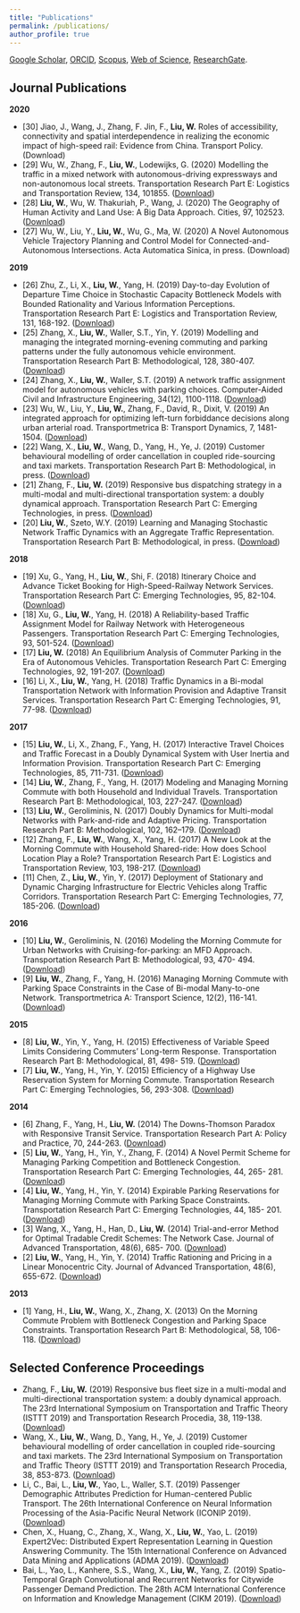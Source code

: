 ```yaml
---
title: "Publications"
permalink: /publications/
author_profile: true
---
```


<!-- {% if author.googlescholar %}
  You can also find my articles on <u><a href="{{author.googlescholar}}">my Google Scholar profile</a>.</u>
{% endif %}

{% include base_path %}

{% for post in site.publications reversed %}
  {% include archive-single.html %}
{% endfor %} -->

[Google Scholar](https://scholar.google.com/citations?user=rEUNm28AAAAJ&hl=en), [ORCID](http://orcid.org/0000-0001-8638-3695), [Scopus](https://www.scopus.com/authid/detail.uri?authorId=57209524810), [Web of Science](https://publons.com/researcher/2454278/wei-liu/), [ResearchGate](https://www.researchgate.net/profile/Wei_Liu510).

Journal Publications
----------
**2020**
* [30] Jiao, J., Wang, J., Zhang, F. Jin, F., **Liu, W.** Roles of accessibility, connectivity and spatial interdependence in realizing the economic impact of high-speed rail: Evidence from China. Transport Policy. (Download)
* [29] Wu, W., Zhang, F., **Liu, W.**, Lodewijks, G. (2020) Modelling the traffic in a mixed network with autonomous-driving expressways and non-autonomous local streets. Transportation Research Part E: Logistics and Transportation Review, 134, 101855. ([Download](https://www.sciencedirect.com/science/article/pii/S1366554519301838))
* [28] **Liu, W.**, Wu, W. Thakuriah, P., Wang, J.  (2020) The Geography of Human Activity and Land Use: A Big Data Approach. Cities, 97, 102523. ([Download](https://www.sciencedirect.com/science/article/abs/pii/S0264275119306171))
* [27] Wu, W., Liu, Y., **Liu, W.**, Wu, G., Ma, W. (2020) A Novel Autonomous Vehicle Trajectory Planning and Control Model for Connected-and-Autonomous Intersections. Acta Automatica Sinica, in press. (Download)

**2019**
* [26] Zhu, Z., Li, X., **Liu, W.**, Yang, H. (2019) Day-to-day Evolution of Departure Time Choice in Stochastic Capacity Bottleneck Models with Bounded Rationality and Various Information Perceptions. Transportation Research Part E: Logistics and Transportation Review, 131, 168-192. ([Download](https://www.sciencedirect.com/science/article/pii/S1366554519301553))
* [25] Zhang, X., **Liu, W.**, Waller, S.T., Yin, Y. (2019) Modelling and managing the integrated morning-evening commuting and parking patterns under the fully autonomous vehicle environment. Transportation Research Part B: Methodological, 128, 380-407. ([Download](https://www.sciencedirect.com/science/article/pii/S0191261518308841))
* [24] Zhang, X., **Liu, W.**, Waller, S.T. (2019) A network traffic assignment model for autonomous vehicles with parking choices. Computer-Aided Civil and Infrastructure Engineering, 34(12), 1100-1118. ([Download](https://onlinelibrary.wiley.com/doi/abs/10.1111/mice.12486))
* [23] Wu, W., Liu, Y., **Liu, W.**, Zhang, F., David, R., Dixit, V. (2019) An integrated approach for optimizing left-turn forbiddance decisions along urban arterial road. Transportmetrica B: Transport Dynamics, 7, 1481-1504. ([Download](https://www.tandfonline.com/doi/abs/10.1080/21680566.2019.1631901))
* [22] Wang, X., **Liu, W.**, Wang, D., Yang, H., Ye, J. (2019) Customer behavioural modelling of order cancellation in coupled ride-sourcing and taxi markets. Transportation Research Part B: Methodological, in press. ([Download](https://www.sciencedirect.com/science/article/pii/S0191261518311330))
* [21] Zhang, F., **Liu, W.** (2019) Responsive bus dispatching strategy in a multi-modal and multi-directional transportation system: a doubly dynamical approach. Transportation Research Part C: Emerging Technologies, in press. ([Download](https://www.sciencedirect.com/science/article/pii/S0968090X18317418))
* [20] **Liu, W.**, Szeto, W.Y. (2019) Learning and Managing Stochastic Network Traffic Dynamics with an Aggregate Traffic Representation. Transportation Research Part B: Methodological, in press. ([Download](https://www.sciencedirect.com/science/article/pii/S0191261517307130))

**2018**
* [19] Xu, G., Yang, H., **Liu, W.**, Shi, F. (2018) Itinerary Choice and Advance Ticket Booking for High-Speed-Railway Network Services. Transportation Research Part C: Emerging Technologies, 95, 82-104. ([Download](https://www.sciencedirect.com/science/article/pii/S0968090X18300251))
* [18] Xu, G., **Liu, W.**, Yang, H. (2018) A Reliability-based Traffic Assignment Model for Railway Network with Heterogeneous Passengers. Transportation Research Part C: Emerging Technologies, 93, 501-524. ([Download](https://www.sciencedirect.com/science/article/pii/S0968090X18308982))
* [17] **Liu, W.** (2018) An Equilibrium Analysis of Commuter Parking in the Era of Autonomous Vehicles. Transportation Research Part C: Emerging Technologies, 92, 191-207. ([Download](https://www.sciencedirect.com/science/article/pii/S0968090X18305412))
* [16] Li, X., **Liu, W.**, Yang, H. (2018) Traffic Dynamics in a Bi-modal Transportation Network with Information Provision and Adaptive Transit Services. Transportation Research Part C: Emerging Technologies, 91, 77-98. ([Download](https://www.sciencedirect.com/science/article/pii/S0968090X18304145))

**2017**
* [15] **Liu, W.**, Li, X., Zhang, F., Yang, H. (2017) Interactive Travel Choices and Traffic Forecast in a Doubly Dynamical System with User Inertia and Information Provision. Transportation Research Part C: Emerging Technologies, 85, 711-731. ([Download](https://www.sciencedirect.com/science/article/pii/S0968090X17302942))
* [14] **Liu, W.**, Zhang, F., Yang, H. (2017) Modeling and Managing Morning Commute with both Household and Individual Travels. Transportation Research Part B: Methodological, 103, 227-247. ([Download](https://www.sciencedirect.com/science/article/pii/S0191261516303344))
* [13] **Liu, W.**, Geroliminis, N. (2017) Doubly Dynamics for Multi-modal Networks with Park-and-ride and Adaptive Pricing. Transportation Research Part B: Methodological, 102, 162–179. ([Download](https://www.sciencedirect.com/science/article/pii/S0191261516305896))
* [12] Zhang, F., **Liu, W.**, Wang, X., Yang, H. (2017) A New Look at the Morning Commute with Household Shared-ride: How does School Location Play a Role? Transportation Research Part E: Logistics and Transportation Review, 103, 198-217. ([Download](https://www.sciencedirect.com/science/article/pii/S1366554516309024))
* [11] Chen, Z., **Liu, W.**, Yin, Y. (2017) Deployment of Stationary and Dynamic Charging Infrastructure for Electric Vehicles along Traffic Corridors. Transportation Research Part C: Emerging Technologies, 77, 185-206. ([Download](https://www.sciencedirect.com/science/article/pii/S0968090X17300347))

**2016**
* [10] **Liu, W.**, Geroliminis, N. (2016) Modeling the Morning Commute for Urban Networks with Cruising-for-parking: an MFD Approach. Transportation Research Part B: Methodological, 93, 470- 494. ([Download](https://www.sciencedirect.com/science/article/pii/S0191261516305677))
* [9] **Liu, W.**, Zhang, F., Yang, H. (2016) Managing Morning Commute with Parking Space Constraints in the Case of Bi-modal Many-to-one Network. Transportmetrica A: Transport Science, 12(2), 116-141. ([Download](https://www.tandfonline.com/doi/full/10.1080/23249935.2015.1111955))

**2015**
* [8] **Liu, W.**, Yin, Y., Yang, H. (2015) Effectiveness of Variable Speed Limits Considering Commuters’ Long-term Response. Transportation Research Part B: Methodological, 81, 498- 519. ([Download](https://www.sciencedirect.com/science/article/pii/S0191261514002185))
* [7] **Liu, W.**, Yang, H., Yin, Y. (2015) Efficiency of a Highway Use Reservation System for Morning Commute. Transportation Research Part C: Emerging Technologies, 56, 293-308. ([Download](https://www.sciencedirect.com/science/article/pii/S0968090X15001564))

**2014**
* [6] Zhang, F., Yang, H., **Liu, W.** (2014) The Downs-Thomson Paradox with Responsive Transit Service. Transportation Research Part A: Policy and Practice, 70, 244-263. ([Download](https://www.sciencedirect.com/science/article/pii/S096585641400264X))
* [5] **Liu, W.**, Yang, H., Yin, Y., Zhang, F. (2014) A Novel Permit Scheme for Managing Parking Competition and Bottleneck Congestion. Transportation Research Part C: Emerging Technologies, 44, 265- 281. ([Download](https://www.sciencedirect.com/science/article/pii/S0968090X14001028))
* [4] **Liu, W.**, Yang, H., Yin, Y. (2014) Expirable Parking Reservations for Managing Morning Commute with Parking Space Constraints. Transportation Research Part C: Emerging Technologies, 44, 185- 201. ([Download](https://www.sciencedirect.com/science/article/pii/S0968090X14000916))
* [3] Wang, X., Yang, H., Han, D., **Liu, W.** (2014) Trial-and-error Method for Optimal Tradable Credit Schemes: The Network Case. Journal of Advanced Transportation, 48(6), 685- 700. ([Download](https://onlinelibrary.wiley.com/doi/full/10.1002/atr.1245))
* [2] **Liu, W.**, Yang, H., Yin, Y. (2014) Traffic Rationing and Pricing in a Linear Monocentric City. Journal of Advanced Transportation, 48(6), 655-672. ([Download](https://onlinelibrary.wiley.com/doi/full/10.1002/atr.1219))

**2013**
* [1]  Yang, H., **Liu, W.**, Wang, X., Zhang, X. (2013) On the Morning Commute Problem with Bottleneck Congestion and Parking Space Constraints. Transportation Research Part B: Methodological, 58, 106-118. ([Download](https://www.sciencedirect.com/science/article/pii/S0191261513001768))


Selected Conference Proceedings
-------
* Zhang, F., **Liu, W.** (2019) Responsive bus fleet size in a multi-modal and multi-directional transportation system: a doubly dynamical approach. The 23rd International Symposium on Transportation and Traffic Theory (ISTTT 2019) and Transportation Research Procedia, 38, 119-138. ([Download](https://www.sciencedirect.com/science/article/pii/S2352146519300171))
* Wang, X., **Liu, W.**, Wang, D., Yang, H., Ye, J. (2019) Customer behavioural modelling of order cancellation in coupled ride-sourcing and taxi markets. The 23rd International Symposium on Transportation and Traffic Theory (ISTTT 2019) and Transportation Research Procedia, 38, 853-873. ([Download](https://www.sciencedirect.com/science/article/pii/S2352146519300535))
* Li, C., Bai, L., **Liu, W.**, Yao, L., Waller, S.T. (2019) Passenger Demographic Attributes Prediction for Human-centered Public Transport. The 26th International Conference on Neural Information Processing of the Asia-Pacific Neural Network (ICONIP 2019). ([Download](https://link.springer.com/chapter/10.1007/978-3-030-36808-1_53))
* Chen, X., Huang, C., Zhang, X., Wang, X., **Liu, W.**, Yao, L. (2019) Expert2Vec: Distributed Expert Representation Learning in Question Answering Community. The 15th International Conference on Advanced Data Mining and Applications (ADMA 2019). ([Download](https://link.springer.com/chapter/10.1007/978-3-030-35231-8_21))
* Bai, L., Yao, L., Kanhere, S.S., Wang, X., **Liu, W.**, Yang, Z. (2019) Spatio-Temporal Graph Convolutional and Recurrent Networks for Citywide Passenger Demand Prediction. The 28th ACM International Conference on Information and Knowledge Management (CIKM 2019). ([Download](https://dl.acm.org/citation.cfm?id=3358097))
